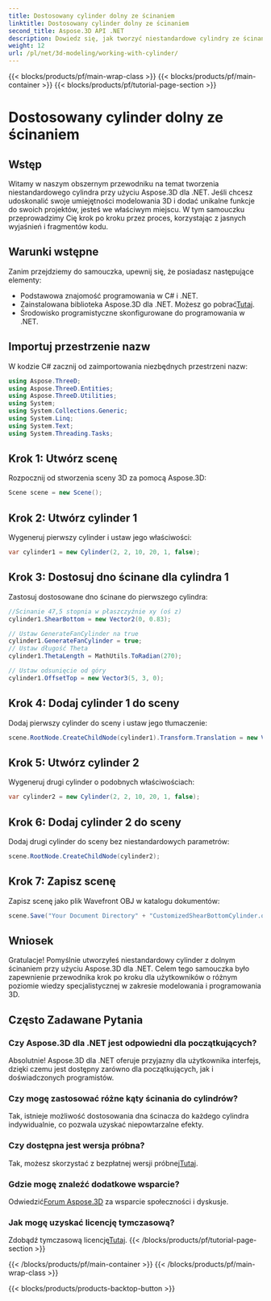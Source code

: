 ```yaml
---
title: Dostosowany cylinder dolny ze ścinaniem
linktitle: Dostosowany cylinder dolny ze ścinaniem
second_title: Aspose.3D API .NET
description: Dowiedz się, jak tworzyć niestandardowe cylindry ze ścinanym dolnym dnem przy użyciu Aspose.3D dla .NET, korzystając z naszego szczegółowego przewodnika krok po kroku. Podnieś swoje umiejętności modelowania 3D już dziś!
weight: 12
url: /pl/net/3d-modeling/working-with-cylinder/
---
```


{{< blocks/products/pf/main-wrap-class >}}
{{< blocks/products/pf/main-container >}}
{{< blocks/products/pf/tutorial-page-section >}}

# Dostosowany cylinder dolny ze ścinaniem

## Wstęp
Witamy w naszym obszernym przewodniku na temat tworzenia niestandardowego cylindra przy użyciu Aspose.3D dla .NET. Jeśli chcesz udoskonalić swoje umiejętności modelowania 3D i dodać unikalne funkcje do swoich projektów, jesteś we właściwym miejscu. W tym samouczku przeprowadzimy Cię krok po kroku przez proces, korzystając z jasnych wyjaśnień i fragmentów kodu.
## Warunki wstępne
Zanim przejdziemy do samouczka, upewnij się, że posiadasz następujące elementy:
- Podstawowa znajomość programowania w C# i .NET.
-  Zainstalowana biblioteka Aspose.3D dla .NET. Możesz go pobrać[Tutaj](https://releases.aspose.com/3d/net/).
- Środowisko programistyczne skonfigurowane do programowania w .NET.
## Importuj przestrzenie nazw
W kodzie C# zacznij od zaimportowania niezbędnych przestrzeni nazw:
```csharp
using Aspose.ThreeD;
using Aspose.ThreeD.Entities;
using Aspose.ThreeD.Utilities;
using System;
using System.Collections.Generic;
using System.Linq;
using System.Text;
using System.Threading.Tasks;
```
## Krok 1: Utwórz scenę
Rozpocznij od stworzenia sceny 3D za pomocą Aspose.3D:
```csharp
Scene scene = new Scene();
```
## Krok 2: Utwórz cylinder 1
Wygeneruj pierwszy cylinder i ustaw jego właściwości:
```csharp
var cylinder1 = new Cylinder(2, 2, 10, 20, 1, false);
```
## Krok 3: Dostosuj dno ścinane dla cylindra 1
Zastosuj dostosowane dno ścinane do pierwszego cylindra:
```csharp
//Ścinanie 47,5 stopnia w płaszczyźnie xy (oś z)
cylinder1.ShearBottom = new Vector2(0, 0.83); 

// Ustaw GenerateFanCylinder na true
cylinder1.GenerateFanCylinder = true;
// Ustaw długość Theta
cylinder1.ThetaLength = MathUtils.ToRadian(270);

// Ustaw odsunięcie od góry
cylinder1.OffsetTop = new Vector3(5, 3, 0);
```
## Krok 4: Dodaj cylinder 1 do sceny
Dodaj pierwszy cylinder do sceny i ustaw jego tłumaczenie:
```csharp
scene.RootNode.CreateChildNode(cylinder1).Transform.Translation = new Vector3(10, 0, 0);
```
## Krok 5: Utwórz cylinder 2
Wygeneruj drugi cylinder o podobnych właściwościach:
```csharp
var cylinder2 = new Cylinder(2, 2, 10, 20, 1, false);
```
## Krok 6: Dodaj cylinder 2 do sceny
Dodaj drugi cylinder do sceny bez niestandardowych parametrów:
```csharp
scene.RootNode.CreateChildNode(cylinder2);
```
## Krok 7: Zapisz scenę
Zapisz scenę jako plik Wavefront OBJ w katalogu dokumentów:
```csharp
scene.Save("Your Document Directory" + "CustomizedShearBottomCylinder.obj", FileFormat.WavefrontOBJ);
```
## Wniosek
Gratulacje! Pomyślnie utworzyłeś niestandardowy cylinder z dolnym ścinaniem przy użyciu Aspose.3D dla .NET. Celem tego samouczka było zapewnienie przewodnika krok po kroku dla użytkowników o różnym poziomie wiedzy specjalistycznej w zakresie modelowania i programowania 3D.
## Często Zadawane Pytania
### Czy Aspose.3D dla .NET jest odpowiedni dla początkujących?
Absolutnie! Aspose.3D dla .NET oferuje przyjazny dla użytkownika interfejs, dzięki czemu jest dostępny zarówno dla początkujących, jak i doświadczonych programistów.
### Czy mogę zastosować różne kąty ścinania do cylindrów?
Tak, istnieje możliwość dostosowania dna ścinacza do każdego cylindra indywidualnie, co pozwala uzyskać niepowtarzalne efekty.
### Czy dostępna jest wersja próbna?
 Tak, możesz skorzystać z bezpłatnej wersji próbnej[Tutaj](https://releases.aspose.com/).
### Gdzie mogę znaleźć dodatkowe wsparcie?
 Odwiedzić[Forum Aspose.3D](https://forum.aspose.com/c/3d/18) za wsparcie społeczności i dyskusje.
### Jak mogę uzyskać licencję tymczasową?
 Zdobądź tymczasową licencję[Tutaj](https://purchase.aspose.com/temporary-license/).
{{< /blocks/products/pf/tutorial-page-section >}}

{{< /blocks/products/pf/main-container >}}
{{< /blocks/products/pf/main-wrap-class >}}

{{< blocks/products/products-backtop-button >}}
